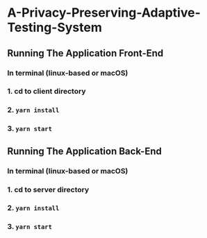# A-Privacy-Preserving-Adaptive-Testing-System

## Running The Application Front-End
### In terminal (linux-based or macOS)
### 1. cd to client directory
### 2. `yarn install`
### 3. `yarn start`

## Running The Application Back-End
### In terminal (linux-based or macOS)
### 1. cd to server directory
### 2. `yarn install`
### 3. `yarn start`
